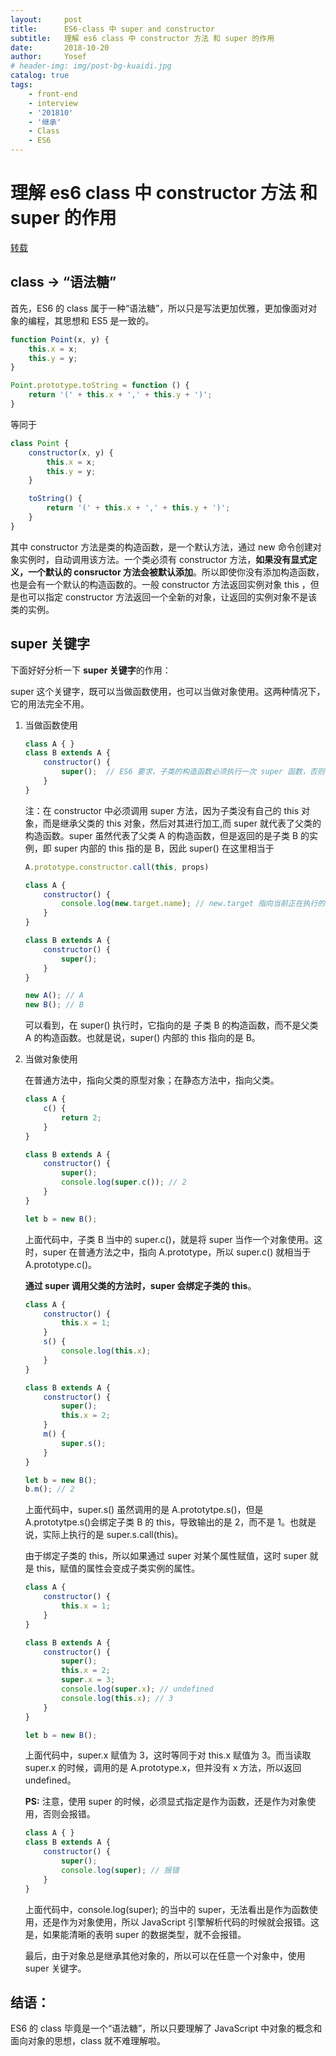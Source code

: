 ```yaml
---
layout:     post
title:      ES6-class 中 super and constructor
subtitle:   理解 es6 class 中 constructor 方法 和 super 的作用
date:       2018-10-20
author:     Yosef
# header-img: img/post-bg-kuaidi.jpg
catalog: true
tags:
    - front-end
    - interview
    - '201810'
    - '继承'
    - Class
    - ES6
---
```

# 理解 es6 class 中 constructor 方法 和 super 的作用

[转载](https://juejin.im/post/5b4c0b26f265da0f6c7a82a1)

## class -> “语法糖”

首先，ES6 的 class 属于一种“语法糖”，所以只是写法更加优雅，更加像面对对象的编程，其思想和 ES5 是一致的。

```js
function Point(x, y) {
    this.x = x;
    this.y = y;
}

Point.prototype.toString = function () {
    return '(' + this.x + ',' + this.y + ')';
}
```

等同于

```js
class Point {
    constructor(x, y) {
        this.x = x;
        this.y = y;
    }

    toString() {
        return '(' + this.x + ',' + this.y + ')';
    }
}
```

其中 constructor 方法是类的构造函数，是一个默认方法，通过 new 命令创建对象实例时，自动调用该方法。一个类必须有 constructor 方法，**如果没有显式定义，一个默认的 consructor 方法会被默认添加**。所以即使你没有添加构造函数，也是会有一个默认的构造函数的。一般 constructor 方法返回实例对象 this ，但是也可以指定  constructor 方法返回一个全新的对象，让返回的实例对象不是该类的实例。

## super 关键字

下面好好分析一下 **super 关键字**的作用：

super 这个关键字，既可以当做函数使用，也可以当做对象使用。这两种情况下，它的用法完全不用。

1. 当做函数使用

    ```js
    class A { }
    class B extends A {
        constructor() {
            super();  // ES6 要求，子类的构造函数必须执行一次 super 函数，否则会报错。
        }
    }
    ```

    注：在 constructor 中必须调用 super 方法，因为子类没有自己的 this 对象，而是继承父类的 this 对象，然后对其进行加工,而 super 就代表了父类的构造函数。super 虽然代表了父类 A 的构造函数，但是返回的是子类 B 的实例，即 super 内部的 this 指的是 B，因此 super() 在这里相当于

    ```js
    A.prototype.constructor.call(this, props)
    ```

    ```js
    class A {
        constructor() {
            console.log(new.target.name); // new.target 指向当前正在执行的函数
        }
    }

    class B extends A {
        constructor() {
            super();
        }
    }

    new A(); // A
    new B(); // B
    ```

    可以看到，在 super() 执行时，它指向的是 子类 B 的构造函数，而不是父类 A 的构造函数。也就是说，super() 内部的 this 指向的是 B。

2. 当做对象使用

    在普通方法中，指向父类的原型对象；在静态方法中，指向父类。

    ```js
    class A {
        c() {
            return 2;
        }
    }

    class B extends A {
        constructor() {
            super();
            console.log(super.c()); // 2
        }
    }

    let b = new B();
    ```

    上面代码中，子类 B 当中的 super.c()，就是将 super 当作一个对象使用。这时，super 在普通方法之中，指向 A.prototype，所以 super.c() 就相当于 A.prototype.c()。

    **通过 super 调用父类的方法时，super 会绑定子类的 this**。

    ```js
    class A {
        constructor() {
            this.x = 1;
        }
        s() {
            console.log(this.x);
        }
    }

    class B extends A {
        constructor() {
            super();
            this.x = 2;
        }
        m() {
            super.s();
        }
    }

    let b = new B();
    b.m(); // 2
    ```

    上面代码中，super.s() 虽然调用的是 A.prototytpe.s()，但是 A.prototytpe.s()会绑定子类 B 的 this，导致输出的是 2，而不是 1。也就是说，实际上执行的是 super.s.call(this)。

    由于绑定子类的 this，所以如果通过 super 对某个属性赋值，这时 super 就是 this，赋值的属性会变成子类实例的属性。

    ```js
    class A {
        constructor() {
            this.x = 1;
        }
    }

    class B extends A {
        constructor() {
            super();
            this.x = 2;
            super.x = 3;
            console.log(super.x); // undefined
            console.log(this.x); // 3
        }
    }

    let b = new B();
    ```

    上面代码中，super.x 赋值为 3，这时等同于对 this.x 赋值为 3。而当读取 super.x 的时候，调用的是 A.prototype.x，但并没有 x 方法，所以返回 undefined。

    **PS:** 注意，使用 super 的时候，必须显式指定是作为函数，还是作为对象使用，否则会报错。

    ```js
    class A { }
    class B extends A {
        constructor() {
            super();
            console.log(super); // 报错
        }
    }
    ```

    上面代码中，console.log(super); 的当中的 super，无法看出是作为函数使用，还是作为对象使用，所以 JavaScript 引擎解析代码的时候就会报错。这是，如果能清晰的表明 super 的数据类型，就不会报错。

    最后，由于对象总是继承其他对象的，所以可以在任意一个对象中，使用 super 关键字。

## 结语：

ES6 的 class 毕竟是一个“语法糖”，所以只要理解了 JavaScript 中对象的概念和面向对象的思想，class 就不难理解啦。